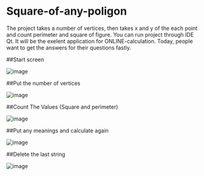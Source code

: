 # Square-of-any-poligon
The project takes a number of vertices, then takes x and y of the each point and count perimeter and square of figure. You can run project through IDE Qt. It will be the exelent application for ONLINE-calculation. Today, people want to get the answers for their questions fastly.


##Start screen



![image](https://user-images.githubusercontent.com/40796923/95568820-5e7d2d00-0a2d-11eb-96cd-eacdd4635917.png)


##Put the number of vertices


![image](https://user-images.githubusercontent.com/40796923/95568682-35f53300-0a2d-11eb-86a9-ab9e62052596.png)


##Count The Values (Square and perimeter)


![image](https://user-images.githubusercontent.com/40796923/95569018-a439f580-0a2d-11eb-929d-948d7302a627.png)


##Put any meanings and calculate again


![image](https://user-images.githubusercontent.com/40796923/95569187-e8c59100-0a2d-11eb-91c1-913b47c6389f.png)


##Delete the last string



![image](https://user-images.githubusercontent.com/40796923/95571091-9043c300-0a30-11eb-9aea-155a54f34f29.png)
